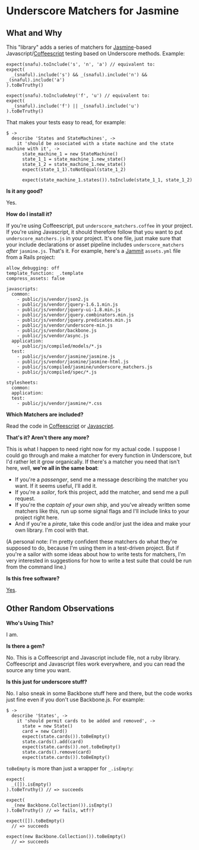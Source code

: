 Underscore Matchers for Jasmine
===

What and Why
---

This "library" adds a series of matchers for [Jasmine][1]-based Javascript/[Coffeescript][2] testing based on Underscore methods. Example:

    expect(snafu).toInclude('s', 'n', 'a') // equivalent to:
    expect(
      _(snaful).include('s') && _(snaful).include('n') && _(snaful).include('a')
    ).toBeTruthy()

    expect(snafu).toIncludeAny('f', 'u') // equivalent to:
    expect(
      _(snaful).include('f') || _(snaful).include('u')
    ).toBeTruthy()
    
[1]: https://github.com/pivotal/jasmine
[2]: https://github.com/jashkenas/coffee-script

That makes your tests easy to read, for example:

    $ ->
      describe 'States and StateMachines', ->
        it 'should be associated with a state machine and the state machine with it', ->
          state_machine_1 = new StateMachine()
          state_1_1 = state_machine_1.new_state()
          state_1_2 = state_machine_1.new_state()
          expect(state_1_1).toNotEqual(state_1_2)
          
          expect(state_machine_1.states()).toInclude(state_1_1, state_1_2)

**Is it any good?**

Yes.

**How do I install it?**

If you're using Coffeescript, put `underscore_matchers.coffee` in your project. If you're using Javascript, it should therefore follow that you want to put `underscore_matchers.js` in your project. It's one file, just make sure that your include declarations or asset pipeline includes `underscore_matchers` *after* `jasmine.js`. That's it. For example, here's a [Jammit][3] `assets.yml` file from a Rails project:

    allow_debugging: off
    template_function: _.template
    compress_assets: false

    javascripts:
      common:
        - public/js/vendor/json2.js
        - public/js/vendor/jquery-1.6.1.min.js
        - public/js/vendor/jquery-ui-1.8.min.js
        - public/js/vendor/jquery.combinators.min.js
        - public/js/vendor/jquery.predicates.min.js
        - public/js/vendor/underscore-min.js
        - public/js/vendor/backbone.js
        - public/js/vendor/async.js
      application:
        - public/js/compiled/models/*.js
      test:
        - public/js/vendor/jasmine/jasmine.js
        - public/js/vendor/jasmine/jasmine-html.js
        - public/js/compiled/jasmine/underscore_matchers.js
        - public/js/compiled/spec/*.js

    stylesheets:
      common:
      application:
      test:
        - public/js/vendor/jasmine/*.css
        
[3]: https://github.com/documentcloud/jammit

**Which Matchers are included?**

Read the code in [Coffeescript][5] or [Javascript][6].

[5]: https://github.com/raganwald/Underscore-Matchers-for-Jasmine/blob/master/lib/underscore_matchers.coffee
[6]: https://github.com/raganwald/Underscore-Matchers-for-Jasmine/blob/master/lib/underscore_matchers.js

**That's it? Aren't there any more?**

This is what I happen to need right now for my actual code. I suppose I could go through and make a matcher for every function in Underscore, but I'd rather let it grow organically. If there's a matcher you need that isn't here, well, **we're all in the same boat**:

* If you're a *passenger*, send me a message describing the matcher you want. If it seems useful, I'll add it.
* If you're a *sailor*, fork this project, add the matcher, and send me a pull request.
* If you're the *captain of your own ship*, and you've already written some matchers like this, run up some signal flags and I'll include links to your project right here.
* And if you're a *pirate*, take this code and/or just the idea and make your own library. I'm cool with that.

(A personal note: I'm pretty confident these matchers do what they're supposed to do, because I'm using them in a test-driven project. But if you're a sailor with some ideas about how to write tests for matchers, I'm very interested in suggestions for how to write a test suite that could be run from the command line.)

**Is this free software?**

[Yes][4].

[4]: https://github.com/raganwald/Underscore-Matchers-for-Jasmine/blob/master/license.txt

Other Random Observations
---

**Who's Using This?**

I am.

**Is there a gem?**

No. This is a Coffeescript and Javascript include file, not a ruby library. Coffeescript and Javascript files work everywhere, and you can read the source any time you want.

**Is this just for underscore stuff?**

No. I also sneak in some Backbone stuff here and there, but the code works just fine even if you don't use Backbone.js. For example:

    $ ->
      describe 'States', ->
        it 'should permit cards to be added and removed', ->
          state = new State()
          card = new Card()
          expect(state.cards()).toBeEmpty()
          state.cards().add(card)
          expect(state.cards()).not.toBeEmpty()
          state.cards().remove(card)
          expect(state.cards()).toBeEmpty()
          
`toBeEmpty` is more than just a wrapper for `_.isEmpty`:

    expect(
      _([]).isEmpty()
    ).toBeTruthy() // => succeeds
    
    expect(
      _(new Backbone.Collection()).isEmpty()
    ).toBeTruthy() // => fails, wtf!?
    
    expect([]).toBeEmpty()
      // => succeeds
      
    expect(new Backbone.Collection()).toBeEmpty()
      // => succeeds
